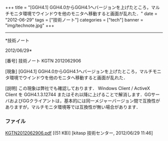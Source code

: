 ﻿+++
title = "[GGH4.1] GGH4.0からGGH4.1へバージョンを上げたところ，マルチモニタ環境でウインドウを他のモニタへ移動すると画面が乱れた．"
date = "2012-06-29"
tags = ["技術ノート"]
categories = ["tech"]
banner = "img/technote.jpg"
+++

-----------------------------------------------------------------------------------------------------------------------------

*技術ノート

2012/06/29*


[番号]
技術ノート KGTN 2012062906

[現象]
[GGH4.1]
GGH4.0からGGH4.1へバージョンを上げたところ，マルチモニタ環境でウインドウを他のモニタへ移動すると画面が乱れた．

[説明]
この現象は弊社でも確認しております． Windows Client / ActiveX Client を
GGH4.1.3.12744
またはそれ以降に上げることで解消します．GGサーバおよびGGクライアントは，基本的には同一メジャーバージョン間で互換性がありますが，マルチモニタ環境等では互換性が無い場合があります．


### ファイル

 
 


[KGTN2012062906.pdf](http://techreport.kitasp.net/attachments/download/935/KGTN2012062906.pdf)
 [(51 KB)] [kitasp 技術センター, 2012/06/29
11:46]


 


 

